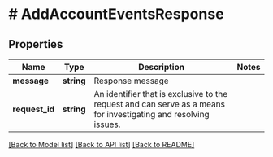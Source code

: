 # # AddAccountEventsResponse

## Properties

Name | Type | Description | Notes
------------ | ------------- | ------------- | -------------
**message** | **string** | Response message |
**request_id** | **string** | An identifier that is exclusive to the request and can serve as a means for investigating and resolving issues. |

[[Back to Model list]](../../README.md#models) [[Back to API list]](../../README.md#endpoints) [[Back to README]](../../README.md)
